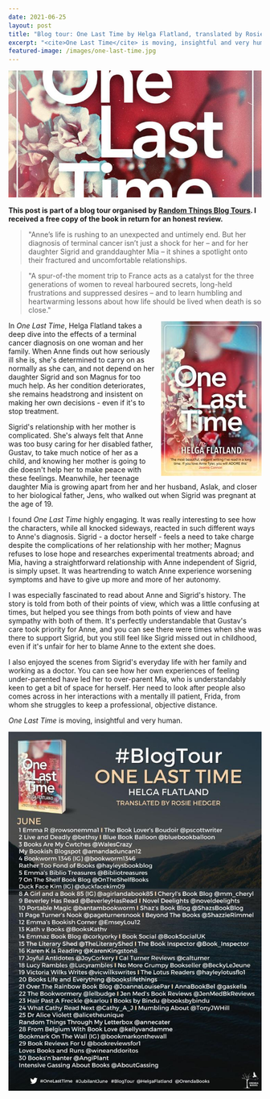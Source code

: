 ```yaml
---
date: 2021-06-25
layout: post
title: "Blog tour: One Last Time by Helga Flatland, translated by Rosie Hedger"
excerpt: "<cite>One Last Time</cite> is moving, insightful and very human."
featured-image: /images/one-last-time.jpg
---
```


![One Last Time](/images/one-last-time.jpg)

**This post is part of a blog tour organised by [Random Things Blog Tours](http://randomthingsthroughmyletterbox.blogspot.com/p/services-to-publishers-authors-blog.html). I received a free copy of the book in return for an honest review.**

> "Anne’s life is rushing to an unexpected and untimely end. But her diagnosis of terminal cancer isn’t just a shock for her – and for her daughter Sigrid and granddaughter Mia – it shines a spotlight onto their fractured and uncomfortable relationships.

> "A spur-of-the moment trip to France acts as a catalyst for the three generations of women to reveal harboured secrets, long-held frustrations and suppressed desires – and to learn humbling and heartwarming lessons about how life should be lived when death is so close."

<img src="/images/one-last-time-200.jpg" alt="One Last Time" style="float: right; margin-bottom: 10px; margin-left: 10px;">

In <cite>One Last Time</cite>, Helga Flatland takes a deep dive into the effects of a terminal cancer diagnosis on one woman and her family. When Anne finds out how seriously ill she is, she's determined to carry on as normally as she can, and not depend on her daughter Sigrid and son Magnus for too much help. As her condition deteriorates, she remains headstrong and insistent on making her own decisions - even if it's to stop treatment.

Sigrid's relationship with her mother is complicated. She's always felt that Anne was too busy caring for her disabled father, Gustav, to take much notice of her as a child, and knowing her mother is going to die doesn't help her to make peace with these feelings. Meanwhile, her teenage daughter Mia is growing apart from her and her husband, Aslak, and closer to her biological father, Jens, who walked out when Sigrid was pregnant at the age of 19.

I found <cite>One Last Time</cite> highly engaging. It was really interesting to see how the characters, while all knocked sideways, reacted in such different ways to Anne's diagnosis. Sigrid - a doctor herself - feels a need to take charge despite the complications of her relationship with her mother; Magnus refuses to lose hope and researches experimental treatments abroad; and Mia, having a straightforward relationship with Anne independent of Sigrid, is simply upset. It was heartrending to watch Anne experience worsening symptoms and have to give up more and more of her autonomy.

I was especially fascinated to read about Anne and Sigrid's history. The story is told from both of their points of view, which was a little confusing at times, but helped you see things from both points of view and have sympathy with both of them. It's perfectly understandable that Gustav's care took priority for Anne, and you can see there were times when she was there to support Sigrid, but you still feel like Sigrid missed out in childhood, even if it's unfair for her to blame Anne to the extent she does.

I also enjoyed the scenes from Sigrid's everyday life with her family and working as a doctor. You can see how her own experiences of feeling under-parented have led her to over-parent Mia, who is understandably keen to get a bit of space for herself. Her need to look after people also comes across in her interactions with a mentally ill patient, Frida, from whom she struggles to keep a professional, objective distance.

<cite>One Last Time </cite> is moving, insightful and very human.

![One Last Time blog tour banner](/images/one-last-time-banner.jpg)
